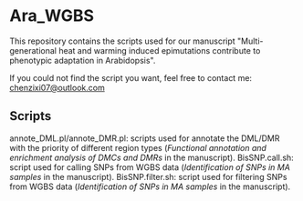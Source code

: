 # Ara_WGBS
This repository contains the scripts used for our manuscript "Multi-generational heat and warming induced epimutations contribute to phenotypic adaptation in Arabidopsis".

If you could not find the script you want, feel free to contact me: chenzixi07@outlook.com

## Scripts
annote_DML.pl/annote_DMR.pl: scripts used for annotate the DML/DMR with the priority of different region types (_Functional annotation and enrichment analysis of DMCs and DMRs_ in the manuscript).
BisSNP.call.sh: script used for calling SNPs from WGBS data (_Identification of SNPs in MA samples_ in the manuscript).
BisSNP.filter.sh: script used for filtering SNPs from WGBS data (_Identification of SNPs in MA samples_ in the manuscript).
